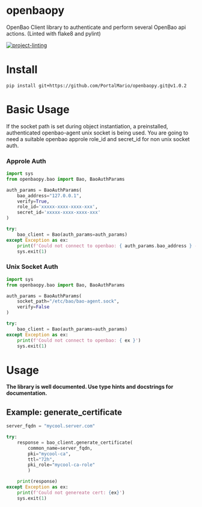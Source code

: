 # openbaopy
OpenBao Client library to authenticate and perform several OpenBao api actions. (Linted with flake8 and pylint)

[![project-linting](https://github.com/PortalMario/openbaopy/actions/workflows/linting.yml/badge.svg)](https://github.com/PortalMario/openbaopy/actions/workflows/linting.yml)

# Install
```
pip install git+https://github.com/PortalMario/openbaopy.git@v1.0.2
```

# Basic Usage
If the socket path is set during object instantiation, a preinstalled, authenticated openbao-agent unix socket is being used. You are going to need a suitable openbao approle role_id and secret_id for non unix socket auth.

### Approle Auth
```python
import sys
from openbaopy.bao import Bao, BaoAuthParams

auth_params = BaoAuthParams(
    bao_address="127.0.0.1",
    verify=True,
    role_id='xxxxx-xxxx-xxxx-xxx',
    secret_id='xxxxx-xxxx-xxxx-xxx'
)

try:
    bao_client = Bao(auth_params=auth_params)
except Exception as ex:
    print(f'Could not connect to openbao: { auth_params.bao_address } - { ex }')
    sys.exit(1)
```

### Unix Socket Auth
```python
import sys
from openbaopy.bao import Bao, BaoAuthParams

auth_params = BaoAuthParams(
    socket_path="/etc/bao/bao-agent.sock",
    verify=False
)

try:
    bao_client = Bao(auth_params=auth_params)
except Exception as ex:
    print(f'Could not connect to openbao: { ex }')
    sys.exit(1)
```

# Usage
**The library is well documented. Use type hints and docstrings for documentation.**

## Example: generate_certificate
```python
server_fqdn = "mycool.server.com"

try:
    response = bao_client.generate_certificate(
        common_name=server_fqdn,
        pki="mycool-ca",
        ttl="72h",
        pki_role="mycool-ca-role"
        )

    print(response)
except Exception as ex:
    print(f'Could not genereate cert: {ex}')
    sys.exit(1)
```
